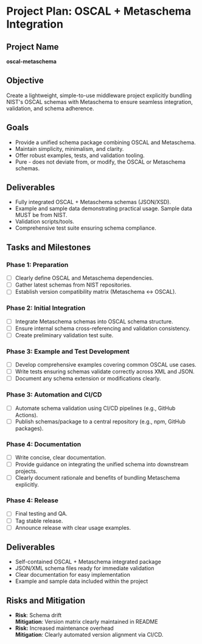 # Project Plan: OSCAL + Metaschema Integration

## Project Name
**oscal-metaschema**

## Objective
Create a lightweight, simple-to-use middleware project explicitly bundling NIST's OSCAL schemas with Metaschema to ensure seamless integration, validation, and schema adherence.

## Goals
- Provide a unified schema package combining OSCAL and Metaschema.
- Maintain simplicity, minimalism, and clarity.
- Offer robust examples, tests, and validation tooling.
- Pure - does not deviate from, or modify, the OSCAL or Metaschema schemas.

## Deliverables
- Fully integrated OSCAL + Metaschema schemas (JSON/XSD).
- Example and sample data demonstrating practical usage. Sample data MUST be from NIST.
- Validation scripts/tools.
- Comprehensive test suite ensuring schema compliance.

## Tasks and Milestones

### Phase 1: Preparation
- [ ] Clearly define OSCAL and Metaschema dependencies.
- [ ] Gather latest schemas from NIST repositories.
- [ ] Establish version compatibility matrix (Metaschema ↔ OSCAL).

### Phase 2: Initial Integration
- [ ] Integrate Metaschema schemas into OSCAL schema structure.
- [ ] Ensure internal schema cross-referencing and validation consistency.
- [ ] Create preliminary validation test suite.

### Phase 3: Example and Test Development
- [ ] Develop comprehensive examples covering common OSCAL use cases.
- [ ] Write tests ensuring schemas validate correctly across XML and JSON.
- [ ] Document any schema extension or modifications clearly.

### Phase 3: Automation and CI/CD
- [ ] Automate schema validation using CI/CD pipelines (e.g., GitHub Actions).
- [ ] Publish schemas/package to a central repository (e.g., npm, GitHub packages).

### Phase 4: Documentation
- [ ] Write concise, clear documentation.
- [ ] Provide guidance on integrating the unified schema into downstream projects.
- [ ] Clearly document rationale and benefits of bundling Metaschema explicitly.

### Phase 4: Release
- [ ] Final testing and QA.
- [ ] Tag stable release.
- [ ] Announce release with clear usage examples.

## Deliverables
- Self-contained OSCAL + Metaschema integrated package
- JSON/XML schema files ready for immediate validation
- Clear documentation for easy implementation
- Example and sample data included within the project

## Risks and Mitigation
- **Risk**: Schema drift  
  **Mitigation**: Version matrix clearly maintained in README
- **Risk:** Increased maintenance overhead  
  **Mitigation**: Clearly automated version alignment via CI/CD.

